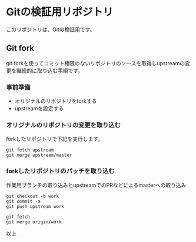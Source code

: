 # Gitの検証用リポジトリ

このリポジトリは、Gitの検証用です。

## Git fork

git forkを使ってコミット権限のないリポジトリのソースを取得しupstreamの変更を継続的に取り込む手順です。

### 事前準備

* オリジナルのリポジトリをforkする
* upstreamを設定する

### オリジナルのリポジトリの変更を取り込む

forkしたリポジトリで下記を実行します。

```
git fetch upstream
git merge upstream/master
```

### forkしたリポジトリのパッチを取り込む

作業用ブランチの取り込みとupstreamでのPRなどによるmasterへの取り込み

```
git checkout -b work
git commit -a
git push upstream work
```

```
git fetch
git merge origin/work
```

以上
